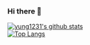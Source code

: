 ### Hi there 👋

<!--
**yung1231/yung1231** is a ✨ _special_ ✨ repository because its `README.md` (this file) appears on your GitHub profile.

Here are some ideas to get you started:

- 🔭 I’m currently working on ...
- 🌱 I’m currently learning ...
- 👯 I’m looking to collaborate on ...
- 🤔 I’m looking for help with ...
- 💬 Ask me about ...
- 📫 How to reach me: ...
- 😄 Pronouns: ...
- ⚡ Fun fact: ...
-->

[![yung1231's github stats](https://github-readme-stats.vercel.app/api?username=yung1231&theme=tokyonight)](https://github.com/yung1231/github-readme-stats)  
[![Top Langs](https://github-readme-stats.vercel.app/api/top-langs/?username=yung1231&layout=compact&theme=tokyonight)](https://github.com/yung1231/github-readme-stats)
